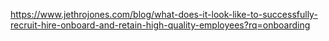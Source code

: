 https://www.jethrojones.com/blog/what-does-it-look-like-to-successfully-recruit-hire-onboard-and-retain-high-quality-employees?rq=onboarding